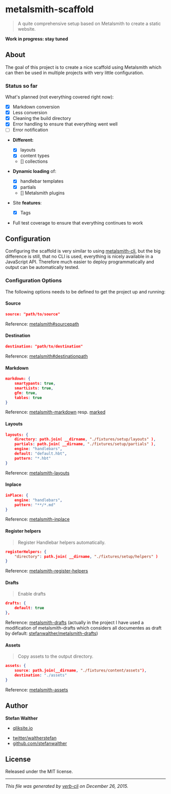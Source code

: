 # metalsmith-scaffold

> A quite comprehensive setup based on Metalsmith to create a static website.

**Work in progress: stay tuned**

## About

The goal of this project is to create a nice scaffold using Metalsmith which can then be used in multiple projects with very little configuration.

### Status so far

What's planned (not everything covered right now):

* [x] Markdown conversion
* [x] Less conversion
* [x] Cleaning the build directory
* [x] Error handling to ensure that everything went well
* [ ] Error notification
* **Different:**

  - [x] layouts
  - [x] content types
  - [] collections

* **Dynamic loading** of:
  - [x] handlebar templates
  - [x] partials
  - [] Metalsmith plugins

* Site **features**:
  - [x] Tags
* Full test coverage to ensure that everything continues to work

## Configuration

Configuring the scaffold is very similar to using [metalsmith-cli](https://github.com/segmentio/metalsmith#cli), but the big difference is still, that no CLI is used, everything is nicely available in a JavaScript API.
Therefore much easier to deploy programmatically and output can be automatically tested.

### Configuration Options

The following options needs to be defined to get the project up and running:

#### Source

```json
source: "path/to/source"
```

Reference: [metalsmith#sourcepath](https://github.com/segmentio/metalsmith#sourcepath)

#### Destination

```json
destination: "path/to/destination"
```

Reference: [metalsmith#destinationpath](https://github.com/segmentio/metalsmith#destinationpath)

#### Markdown

```json
markdown: {
    smartypants: true,
    smartLists: true,
    gfm: true,
    tables: true
}
```

Reference: [metalsmith-markdown](https://github.com/segmentio/metalsmith-markdown) resp. [marked](https://github.com/chjj/marked)

#### Layouts

```json
layouts: {
    directory: path.join( __dirname, "./fixtures/setup/layouts" ),
    partials: path.join( __dirname, "./fixtures/setup/partials" ),
    engine: "handlebars",
    default: "default.hbt",
    pattern: "*.hbt"
}
```

Reference: [metalsmith-layouts](https://github.com/superwolff/metalsmith-layouts)

#### Inplace

```json
inPlace: {
    engine: "handlebars",
    pattern: "**/*.md"
}
```

Reference: [metalsmith-inplace](https://github.com/superwolff/metalsmith-in-place)

#### Register helpers

> Register Handlebar helpers automatically.

```json
registerHelpers: {
    "directory": path.join( __dirname, "./fixtures/setup/helpers" )
}
```

Reference: [metalsmith-register-helpers](https://github.com/losttype/metalsmith-register-helpers)

#### Drafts

> Enable drafts

```json
drafts: {
    default: true
},
```

Reference: [metalsmith-drafts](https://github.com/segmentio/metalsmith-drafts)
(actually in the project I have used a modification of metalsmith-drafts which considers all documentes as draft by default: [stefanwalther/metalsmith-drafts](https://github.com/stefanwalther/metalsmith-drafts))

#### Assets

> Copy assets to the output directory.

```json
assets: {
    source: path.join(__dirname, "./fixtures/content/assets"),
    destination: "./assets"
}
```

Reference: [metalsmith-assets](https://github.com/treygriffith/metalsmith-assets)

## Author

**Stefan Walther**

+ [qliksite.io](http://qliksite.io)
* [twitter/waltherstefan](http://twitter.com/waltherstefan)
* [github.com/stefanwalther](http://github.com/stefanwalther)

## License

Released under the MIT license.

***

_This file was generated by [verb-cli](https://github.com/assemble/verb-cli) on December 26, 2015._